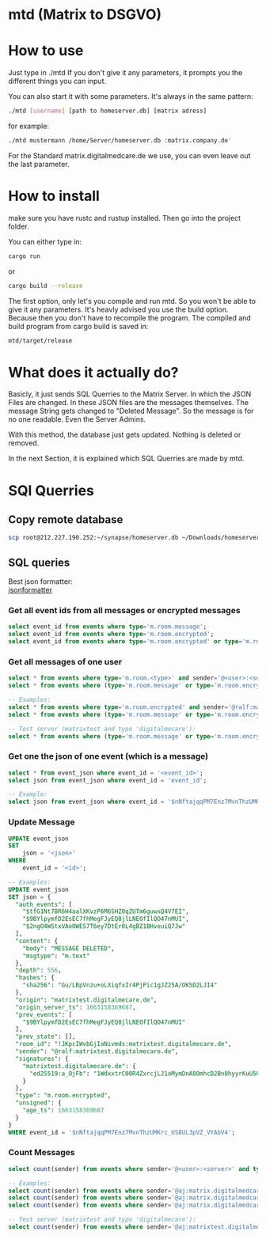 # mtd (Matrix to DSGVO)

# How to use

Just type in ./mtd
If you don't give it any parameters, it prompts you the different things you can input.

You can also start it with some parameters.
It's always in the same pattern:

```bash 
./mtd [username] [path to homeserver.db] [matrix adress]
```

for example:
```bash
./mtd mustermann /home/Server/homeserver.db :matrix.company.de'
``` 

For the Standard matrix.digitalmedcare.de we use, you can even leave out the last parameter.

# How to install

make sure you have rustc and rustup installed.
Then go into the project folder. 

You can either type in:

```bash 
cargo run 
``` 

or
```bash 
cargo build --release  
```

The first option, only let's you compile and run mtd. So you won't be able to give it any parameters.
It's heavly advised you use the build option. Because then you don't have to recompile the program.
The compiled and build program from cargo build is saved in:

```bash
mtd/target/release
``` 

# What does it actually do?

Basicly, it just sends SQL Querries to the Matrix Server.
In which the JSON Files are changed. In these JSON files are the messages themselves.
The message String gets changed to "Deleted Message". So the message is for no one readable. Even the Server Admins.

With this method, the database just gets updated. Nothing is deleted or removed.

In the next Section, it is explained which SQL Querries are made by mtd.

# SQl Querries

## Copy remote database
```bash
scp root@212.227.190.252:~/synapse/homeserver.db ~/Downloads/homeserver.db
```



## SQL queries
Best json formatter:  
[jsonformatter](https://jsonformatter.org/)

### Get all event ids from all messages or encrypted messages
```SQL
select event_id from events where type='m.room.message';
select event_id from events where type='m.room.encrypted';
select event_id from events where type='m.room.encrypted' or type='m.room.message';
```


### Get all messages of one user
```SQL
select * from events where type='m.room.<type>' and sender='@<user>:<server>';
select * from events where (type='m.room.message' or type='m.room.encrypted') and sender='@<user>:<server>';

-- Examples:
select * from events where type='m.room.encrypted' and sender='@ralf:matrix.digitalmedcare.de';
select * from events where (type='m.room.message' or type='m.room.encrypted') and sender='@ralf:matrix.digitalmedcare.de';

-- Test server (matrixtest and typo 'digitalmecare'):
select * from events where (type='m.room.message' or type='m.room.encrypted') and sender='@ralf:matrixtest.digitalmecare.de';
```


### Get one the json of one event (which is a message)
```SQL
select * from event_json where event_id = '<event_id>';
select json from event_json where event_id = 'event_id';

-- Example:
select json from event_json where event_id = '$nNftajqqPM7Enz7MvnThzUMKrc_US8UL3pVZ_VYAbV4';
```


### 

### Update Message
```SQL
UPDATE event_json
SET 
    json = '<json>'
WHERE
    event_id = '<id>';

-- Examples:
UPDATE event_json 
SET json = {
  "auth_events": [
    "$tfG1Nt7BR6H4aalXKvzP6M6SHZ0qZUTm6guwxQ4V7EI",
    "$9BYlpymfD2EsEC7fhMegFJyEQ8jlLNEOfIlQO47nMUI",
    "$2ngO4WStxVAoOWES7T6ey7DtEr0L4gBZ1BHveuiQ7Jw"
  ],
  "content": {
    "body": "MESSAGE DELETED",
    "msgtype": "m.text"
  },
  "depth": 556,
  "hashes": {
    "sha256": "Gu/LBpVnzu+oLXiqfxIr4PjPic1gJZ25A/OK5D2LJI4"
  },
  "origin": "matrixtest.digitalmecare.de",
  "origin_server_ts": 1663158369687,
  "prev_events": [
    "$9BYlpymfD2EsEC7fhMegFJyEQ8jlLNEOfIlQO47nMUI"
  ],
  "prev_state": [],
  "room_id": "!JKpcIWvbGjIaNivmds:matrixtest.digitalmecare.de",
  "sender": "@ralf:matrixtest.digitalmecare.de",
  "signatures": {
    "matrixtest.digitalmecare.de": {
      "ed25519:a_OjFb": "1WdxxtrC00R4ZxrcjLJ1oMymDnA8OmhcD2Bn8hyyrKuU5QUHm4jUTlLES4gGu3MPlJ8rgxSF+4U98Udqf3/wAQ"
    }
  },
  "type": "m.room.encrypted",
  "unsigned": {
    "age_ts": 1663158369687
  }
}
WHERE event_id = '$nNftajqqPM7Enz7MvnThzUMKrc_US8UL3pVZ_VYAbV4';
```


### Count Messages
```SQL
select count(sender) from events where sender='@<user>:<server>' and type='m.room.<message type>';

-- Examples:
select count(sender) from events where sender='@aj:matrix.digitalmedcare.de' and type='m.room.encrypted';
select count(sender) from events where sender='@aj:matrix.digitalmedcare.de' and type='m.room.message';
select count(sender) from events where sender='@aj:matrix.digitalmedcare.de' and (type='m.room.encrypted' or type='m.room.message');

-- Test server (matrixtest and typo 'digitalmecare'):
select count(sender) from events where sender='@aj:matrixtest.digitalmecare.de' and (type='m.room.encrypted' or type='m.room.message');
```
